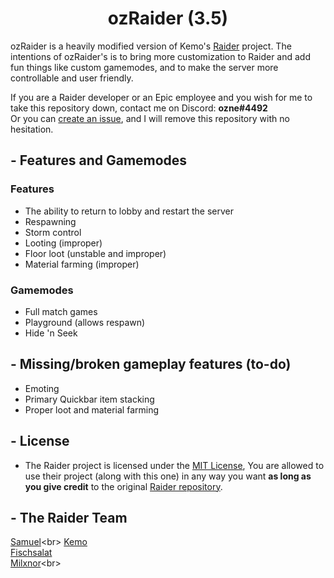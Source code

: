 <p align="center">
<h1 align="center">ozRaider (3.5)</h1>

ozRaider is a heavily modified version of Kemo's [Raider](https://github.com/kem0x/raider3.5) project. The intentions of ozRaider's is to bring more customization to Raider and add fun things like custom gamemodes, and to make the server more controllable and user friendly.

If you are a Raider developer or an Epic employee and you wish for me to take this repository down, contact me on Discord: **ozne#4492**<br>
Or you can [create an issue](https://github.com/Pakchunk/ozraider/issues/new), and I will remove this repository with no hesitation. 

## - Features and Gamemodes
### Features
- The ability to return to lobby and restart the server
- Respawning
- Storm control
- Looting (improper)
- Floor loot (unstable and improper)
- Material farming (improper)
### Gamemodes
- Full match games
- Playground (allows respawn)
- Hide 'n Seek

## - Missing/broken gameplay features (to-do)
- Emoting
- Primary Quickbar item stacking
- Proper loot and material farming

## - License

- The Raider project is licensed under the [MIT License](https://github.com/kem0x/raider3.5/blob/stable/LICENSE), You are allowed to use their project (along with this one) in any way you want **as long as you give credit** to the original [Raider repository](https://github.com/kem0x/raider3.5).

## - The Raider Team
[Samuel](https://twitter.com/samuelsiv__)<br>
[Kemo](https://twitter.com/kem0x)<br>
[Fischsalat](https://twitter.com/FischsaIat)<br>
[Milxnor](https://twitter.com/Milxnor_)<br>